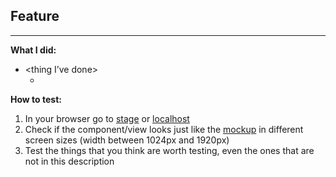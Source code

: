 ## Feature

---

**What I did:**

- <thing I’ve done>
  - <detailing>

**How to test:**

1. In your browser go to [stage](http://project.netlify.app/) or [localhost](http://localhost:3000/)
2. Check if the component/view looks just like the [mockup](https://xd.adobe.com/) in different screen sizes (width between 1024px and 1920px)
3. Test the things that you think are worth testing, even the ones that are not in this description

<image />
